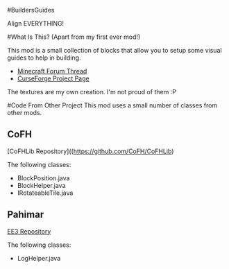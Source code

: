 #BuildersGuides

Align EVERYTHING!

#What Is This? (Apart from my first ever mod!)

This mod is a small collection of blocks that allow you to setup some visual guides to help in building.

* [Minecraft Forum Thread](http://www.minecraftforum.net/forums/mapping-and-modding/minecraft-mods/2166202-builders-guides)
* [CurseForge Project Page](http://www.curse.com/mc-mods/minecraft/222961-builders-guides)

The textures are my own creation. I'm not proud of them :P

#Code From Other Project
This mod uses a small number of classes from other mods.
## CoFH

[CoFHLib Repository]((https://github.com/CoFH/CoFHLib)

The following classes:

* BlockPosition.java
* BlockHelper.java
* IRotateableTile.java

## Pahimar
[EE3 Repository](https://github.com/pahimar/Equivalent-Exchange-3)

The following classes:

* LogHelper.java
